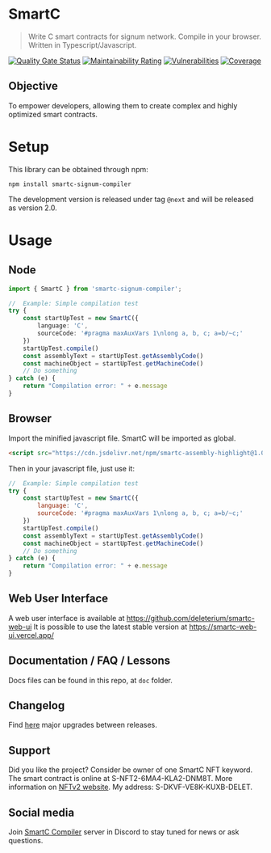 # SmartC
> Write C smart contracts for signum network. Compile in your browser. Written in Typescript/Javascript.

[![Quality Gate Status](https://sonarcloud.io/api/project_badges/measure?project=deleterium_SmartC&metric=alert_status)](https://sonarcloud.io/dashboard?id=deleterium_SmartC)
[![Maintainability Rating](https://sonarcloud.io/api/project_badges/measure?project=deleterium_SmartC&metric=sqale_rating)](https://sonarcloud.io/dashboard?id=deleterium_SmartC)
[![Vulnerabilities](https://sonarcloud.io/api/project_badges/measure?project=deleterium_SmartC&metric=vulnerabilities)](https://sonarcloud.io/dashboard?id=deleterium_SmartC)
[![Coverage](https://sonarcloud.io/api/project_badges/measure?project=deleterium_SmartC&metric=coverage)](https://sonarcloud.io/dashboard?id=deleterium_SmartC)

## Objective
To empower developers, allowing them to create complex and highly optimized smart contracts.

# Setup
This library can be obtained through npm:
```
npm install smartc-signum-compiler
```

The development version is released under tag `@next` and will be released as version 2.0.

# Usage
## Node
```ts
import { SmartC } from 'smartc-signum-compiler';

//  Example: Simple compilation test
try {
    const startUpTest = new SmartC({
        language: 'C',
        sourceCode: '#pragma maxAuxVars 1\nlong a, b, c; a=b/~c;'
    })
    startUpTest.compile()
    const assemblyText = startUpTest.getAssemblyCode()
    const machineObject = startUpTest.getMachineCode()
    // Do something
} catch (e) {
    return "Compilation error: " + e.message
}
```

## Browser
Import the minified javascript file. SmartC will be imported as global.
```html
<script src="https://cdn.jsdelivr.net/npm/smartc-assembly-highlight@1.0.3/dist/smartc.min.js"></script>
```

Then in your javascript file, just use it:
```js
//  Example: Simple compilation test
try {
    const startUpTest = new SmartC({
        language: 'C',
        sourceCode: '#pragma maxAuxVars 1\nlong a, b, c; a=b/~c;'
    })
    startUpTest.compile()
    const assemblyText = startUpTest.getAssemblyCode()
    const machineObject = startUpTest.getMachineCode()
    // Do something
} catch (e) {
    return "Compilation error: " + e.message
}
```

## Web User Interface
A web user interface is available at https://github.com/deleterium/smartc-web-ui It is possible to use the latest stable version at https://smartc-web-ui.vercel.app/

## Documentation / FAQ / Lessons
Docs files can be found in this repo, at `doc` folder.

## Changelog
Find [here](https://deleterium.github.io/SmartC/CHANGELOG) major upgrades between releases.

## Support
Did you like the project? Consider be owner of one SmartC NFT keyword. The smart contract is online at S-NFT2-6MA4-KLA2-DNM8T. More information on  [NFTv2 website](https://deleterium.info/NFTv2/). My address: S-DKVF-VE8K-KUXB-DELET.

## Social media
Join [SmartC Compiler](https://discord.gg/pQHnBRYE5c) server in Discord to stay tuned for news or ask questions.
